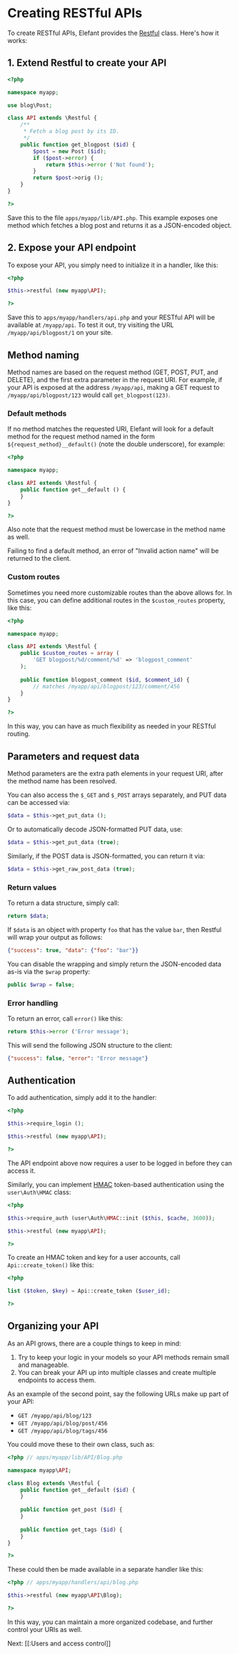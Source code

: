 # Creating RESTful APIs

To create RESTful APIs, Elefant provides the [Restful](https://www.elefantcms.com/visor/lib/Restful) class.
Here's how it works:

## 1. Extend Restful to create your API

~~~php
<?php

namespace myapp;

use blog\Post;

class API extends \Restful {
	/**
	 * Fetch a blog post by its ID.
	 */
	public function get_blogpost ($id) {
		$post = new Post ($id);
		if ($post->error) {
			return $this->error ('Not found');
		}
		return $post->orig ();
	}
}

?>
~~~

Save this to the file `apps/myapp/lib/API.php`. This example exposes one method which
fetches a blog post and returns it as a JSON-encoded object.

## 2. Expose your API endpoint

To expose your API, you simply need to initialize it in a handler, like this:

~~~php
<?php

$this->restful (new myapp\API);

?>
~~~

Save this to `apps/myapp/handlers/api.php` and your RESTful API will be available at
`/myapp/api`. To test it out, try visiting the URL `/myapp/api/blogpost/1` on your site.

## Method naming

Method names are based on the request method (GET, POST, PUT, and DELETE), and the first
extra parameter in the request URI. For example, if your API is exposed at the address
`/myapp/api`, making a GET request to `/myapp/api/blogpost/123` would call
`get_blogpost(123)`.

### Default methods

If no method matches the requested URI, Elefant will look for a default method for the
request method named in the form `${request_method}__default()` (note the double
underscore), for example:

~~~php
<?php

namespace myapp;

class API extends \Restful {
	public function get__default () {
	}
}

?>
~~~

Also note that the request method must be lowercase in the method name as well.

Failing to find a default method, an error of "Invalid action name" will be returned to
the client.

### Custom routes

Sometimes you need more customizable routes than the above allows for. In this case,
you can define additional routes in the `$custom_routes` property, like this:

~~~php
<?php

namespace myapp;

class API extends \Restful {
	public $custom_routes = array (
		'GET blogpost/%d/comment/%d' => 'blogpost_comment'
	);
	
	public function blogpost_comment ($id, $comment_id) {
		// matches /myapp/api/blogpost/123/comment/456
	}
}

?>
~~~

In this way, you can have as much flexibility as needed in your RESTful routing.

## Parameters and request data

Method parameters are the extra path elements in your request URI, after the method name
has been resolved.

You can also access the `$_GET` and `$_POST` arrays separately, and PUT data can be
accessed via:

~~~php
$data = $this->get_put_data ();
~~~

Or to automatically decode JSON-formatted PUT data, use:

~~~php
$data = $this->get_put_data (true);
~~~

Similarly, if the POST data is JSON-formatted, you can return it via:

~~~php
$data = $this->get_raw_post_data (true);
~~~

### Return values

To return a data structure, simply call:

~~~php
return $data;
~~~

If `$data` is an object with property `foo` that has the value `bar`, then Restful will
wrap your output as follows:

~~~json
{"success": true, "data": {"foo": "bar"}}
~~~

You can disable the wrapping and simply return the JSON-encoded data as-is via the `$wrap` property:

~~~php
public $wrap = false;
~~~

### Error handling

To return an error, call `error()` like this:

~~~php
return $this->error ('Error message');
~~~

This will send the following JSON structure to the client:

~~~json
{"success": false, "error": "Error message"}
~~~

## Authentication

To add authentication, simply add it to the handler:

~~~php
<?php

$this->require_login ();

$this->restful (new myapp\API);

?>
~~~

The API endpoint above now requires a user to be logged in before they can access it.

Similarly, you can implement [HMAC](http://en.wikipedia.org/wiki/Hash-based_message_authentication_code)
token-based authentication using the `user\Auth\HMAC` class:

~~~php
<?php

$this->require_auth (user\Auth\HMAC::init ($this, $cache, 3600));

$this->restful (new myapp\API);

?>
~~~

To create an HMAC token and key for a user accounts, call `Api::create_token()` like this:

~~~php
<?php

list ($token, $key) = Api::create_token ($user_id);

?>
~~~

## Organizing your API

As an API grows, there are a couple things to keep in mind:

1. Try to keep your logic in your models so your API methods remain small and manageable.
2. You can break your API up into multiple classes and create multiple endpoints to access them.

As an example of the second point, say the following URLs make up part of your API:

* `GET /myapp/api/blog/123`
* `GET /myapp/api/blog/post/456`
* `GET /myapp/api/blog/tags/456`

You could move these to their own class, such as:

~~~php
<?php // apps/myapp/lib/API/Blog.php

namespace myapp\API;

class Blog extends \Restful {
	public function get__default ($id) {
	}
	
	public function get_post ($id) {
	}
	
	public function get_tags ($id) {
	}
}

?>
~~~

These could then be made available in a separate handler like this:

~~~php
<?php // apps/myapp/handlers/api/blog.php

$this->restful (new myapp\API\Blog);

?>
~~~

In this way, you can maintain a more organized codebase, and further control your URIs as well.

Next: [[:Users and access control]]
